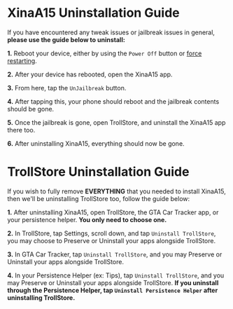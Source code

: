 # XinaA15 Uninstallation Guide
If you have encountered any tweak issues or jailbreak issues in general, **please use the guide below to uninstall:**

**1.** Reboot your device, either by using the `Power Off` button or [force restarting](https://support.apple.com/guide/iphone/force-restart-iphone-iph8903c3ee6/ios).

**2.** After your device has rebooted, open the XinaA15 app.

**3.** From here, tap the `UnJailbreak` button.

**4.** After tapping this, your phone should reboot and the jailbreak contents should be gone.

**5.** Once the jailbreak is gone, open TrollStore, and uninstall the XinaA15 app there too.

**6.** After uninstalling XinaA15, everything should now be gone.

# TrollStore Uninstallation Guide
If you wish to fully remove **EVERYTHING** that you needed to install XinaA15, then we'll be uninstalling TrollStore too, follow the guide below:

**1.** After uninstalling XinaA15, open TrollStore, the GTA Car Tracker app, or your persistence helper. **You only need to choose one.**

**2.** In TrollStore, tap Settings, scroll down, and tap `Uninstall TrollStore`, you may choose to Preserve or Uninstall your apps alongside TrollStore.

**3.** In GTA Car Tracker, tap `Uninstall TrollStore`, and you may Preserve or Uninstall your apps alongside TrollStore.

**4.** In your Persistence Helper (ex: Tips), tap `Uninstall TrollStore`, and you may Preserve or Uninstall your apps alongside TrollStore. **If you uninstall through the Persistence Helper, tap `Uninstall Persistence Helper` after uninstalling TrollStore.**
